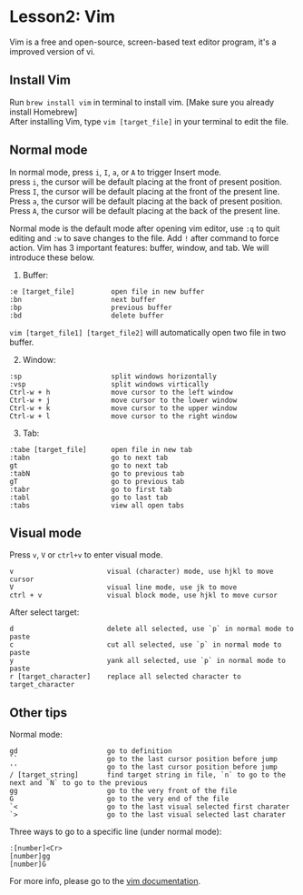 # Lesson2: Vim
Vim is a free and open-source, screen-based text editor program, it's a improved version of vi.  

## Install Vim
Run `brew install vim` in terminal to install vim. [Make sure you already install Homebrew]  
After installing Vim, type `vim [target_file]` in your terminal to edit the file.  

## Normal mode
In normal mode, press `i`, `I`, `a`, or `A` to trigger Insert mode.  
press `i`, the cursor will be default placing at the front of present position.  
Press `I`, the cursor will be default placing at the front of the present line.  
Press `a`, the cursor will be default placing at the back of present position.  
Press `A`, the cursor will be default placing at the back of the present line.  

Normal mode is the default mode after opening vim editor, use `:q` to quit editing and `:w` to save changes to the file. 
Add `!` after command to force action. 
Vim has 3 important features: buffer, window, and tab. We will introduce these below.  
1. Buffer: 
```
:e [target_file]         open file in new buffer
:bn                      next buffer
:bp                      previous buffer
:bd                      delete buffer
```
`vim [target_file1] [target_file2]` will automatically open two file in two buffer.  

2. Window:
```
:sp                      split windows horizontally 
:vsp                     split windows virtically
Ctrl-w + h               move cursor to the left window
Ctrl-w + j               move cursor to the lower window
Ctrl-w + k               move cursor to the upper window
Ctrl-w + l               move cursor to the right window
```

3. Tab:
```
:tabe [target_file]      open file in new tab 
:tabn                    go to next tab
gt                       go to next tab
:tabN                    go to previous tab
gT                       go to previous tab
:tabr                    go to first tab 
:tabl                    go to last tab
:tabs                    view all open tabs
```

## Visual mode
Press `v`, `V` or `ctrl+v` to enter visual mode.  
```
v                       visual (character) mode, use hjkl to move cursor
V                       visual line mode, use jk to move
ctrl + v                visual block mode, use hjkl to move cursor
```

After select target: 
```
d                       delete all selected, use `p` in normal mode to paste
c                       cut all selected, use `p` in normal mode to paste
y                       yank all selected, use `p` in normal mode to paste
r [target_character]    replace all selected character to target_character
```

## Other tips
Normal mode:
```
gd                      go to definition
``                      go to the last cursor position before jump
''                      go to the last cursor position before jump
/ [target_string]       find target string in file, `n` to go to the next and `N` to go to the previous
gg                      go to the very front of the file
G                       go to the very end of the file
`<                      go to the last visual selected first charater
`>                      go to the last visual selected last charater
```
Three ways to go to a specific line (under normal mode): 
```
:[number]<Cr>
[number]gg
[number]G
```
For more info, please go to the [vim documentation](https://www.vim.org/docs.php). 
